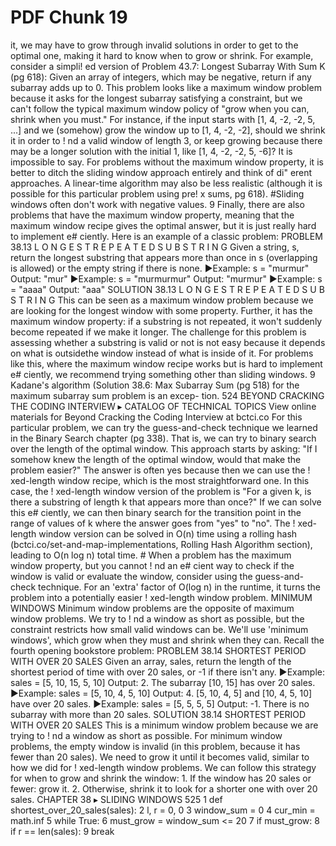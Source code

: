 # PDF Chunk 19

it, we may have to grow through invalid solutions in order to get to the optimal one, making it hard to know when to grow or shrink. For example, consider a simpli! ed version of Problem 43.7: Longest Subarray With Sum K (pg 618): Given an array of integers, which may be negative, return if any subarray adds up to 0. This problem looks like a maximum window problem because it asks for the longest subarray satisfying a constraint, but we can't follow the typical maximum window policy of "grow when you can, shrink when you must." For instance, if the input starts with [1, 4, -2, -2, 5, ...] and we (somehow) grow the window up to [1, 4, -2, -2], should we shrink it in order to ! nd a valid window of length 3, or keep growing because there may be a longer solution with the initial 1, like [1, 4, -2, -2, 5, -6]? It is impossible to say. For problems without the maximum window property, it is better to ditch the sliding window approach entirely and think of di" erent approaches. A linear-time algorithm may also be less realistic (although it is possible for this particular problem using pre! x sums, pg 618). #Sliding windows often don't work with negative values. 9 Finally, there are also problems that have the maximum window property, meaning that the maximum window recipe gives the optimal answer, but it is just really hard to implement e# ciently. Here is an example of a classic problem: PROBLEM 38.13 L O N G E S T R E P E A T E D S U B S T R I N G Given a string, s, return the longest substring that appears more than once in s (overlapping is allowed) or the empty string if there is none. ▶Example: s = "murmur" Output: "mur" ▶Example: s = "murmurmur" Output: "murmur" ▶Example: s = "aaaa" Output: "aaa" SOLUTION 38.13 L O N G E S T R E P E A T E D S U B S T R I N G This can be seen as a maximum window problem because we are looking for the longest window with some property. Further, it has the maximum window property: if a substring is not repeated, it won't suddenly become repeated if we make it longer. The challenge for this problem is assessing whether a substring is valid or not is not easy because it depends on what is outsidethe window instead of what is inside of it. For problems like this, where the maximum window recipe works but is hard to implement e# ciently, we recommend trying something other than sliding windows. 9 Kadane's algorithm (Solution 38.6: Max Subarray Sum (pg 518) for the maximum subarray sum problem is an excep- tion. 524 BEYOND CRACKING THE CODING INTERVIEW ▸ CATALOG OF TECHNICAL TOPICS View online materials for Beyond Cracking the Coding Interview at bctci.co For this particular problem, we can try the guess-and-check technique we learned in the Binary Search chapter (pg 338). That is, we can try to binary search over the length of the optimal window. This approach starts by asking: "If I somehow knew the length of the optimal window, would that make the problem easier?" The answer is often yes because then we can use the ! xed-length window recipe, which is the most straightforward one. In this case, the ! xed-length window version of the problem is "For a given k, is there a substring of length k that appears more than once?" If we can solve this e# ciently, we can then binary search for the transition point in the range of values of k where the answer goes from "yes" to "no". The ! xed-length window version can be solved in O(n) time using a rolling hash (bctci.co/set-and-map-implementations, Rolling Hash Algorithm section), leading to O(n log n) total time. # When a problem has the maximum window property, but you cannot ! nd an e# cient way to check if the window is valid or evaluate the window, consider using the guess-and-check technique. For an 'extra' factor of O(log n) in the runtime, it turns the problem into a potentially easier ! xed-length window problem. MINIMUM WINDOWS Minimum window problems are the opposite of maximum window problems. We try to ! nd a window as short as possible, but the constraint restricts how small valid windows can be. We'll use 'minimum windows', which grow when they must and shrink when they can. Recall the fourth opening bookstore problem: PROBLEM 38.14 SHORTEST PERIOD WITH OVER 20 SALES Given an array, sales, return the length of the shortest period of time with over 20 sales, or -1 if there isn't any. ▶Example: sales = [5, 10, 15, 5, 10] Output: 2. The subarray [10, 15] has over 20 sales. ▶Example: sales = [5, 10, 4, 5, 10] Output: 4. [5, 10, 4, 5] and [10, 4, 5, 10] have over 20 sales. ▶Example: sales = [5, 5, 5, 5] Output: -1. There is no subarray with more than 20 sales. SOLUTION 38.14 SHORTEST PERIOD WITH OVER 20 SALES This is a minimum window problem because we are trying to ! nd a window as short as possible. For minimum window problems, the empty window is invalid (in this problem, because it has fewer than 20 sales). We need to grow it until it becomes valid, similar to how we did for ! xed-length window problems. We can follow this strategy for when to grow and shrink the window: 1. If the window has 20 sales or fewer: grow it. 2. Otherwise, shrink it to look for a shorter one with over 20 sales. CHAPTER 38 ▸ SLIDING WINDOWS 525 1 def shortest_over_20_sales(sales): 2 l, r = 0, 0 3 window_sum = 0 4 cur_min = math.inf 5 while True: 6 must_grow = window_sum <= 20 7 if must_grow: 8 if r == len(sales): 9 break